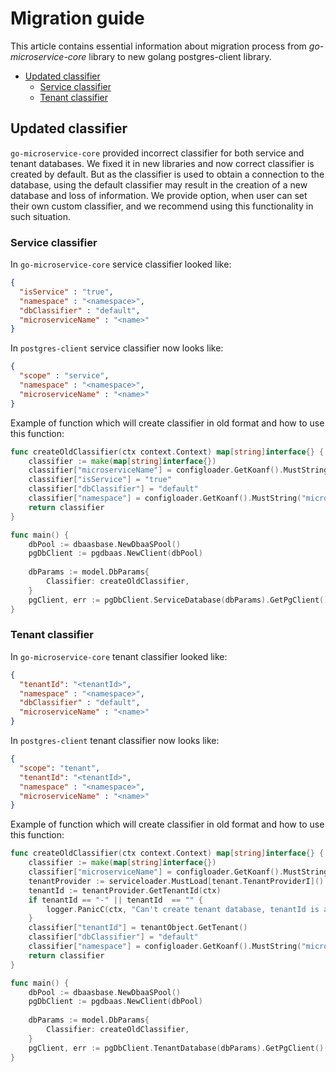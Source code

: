 # Migration guide

This article contains essential information about migration process from _go-microservice-core_ library to new golang 
postgres-client library.

* [Updated classifier](#updated-classifier)
    - [Service classifier](#service-classifier)
    - [Tenant classifier](#tenant-classifier)

## Updated classifier

`go-microservice-core` provided incorrect classifier for both service and tenant databases. We fixed it in new libraries 
and now correct classifier is created by default. But as the classifier is used to obtain a connection to the database, 
using the default classifier may result in the creation of a new database and loss of information. We provide option, when 
user can set their own custom classifier, and we recommend using this functionality in such situation.

### Service classifier

In `go-microservice-core` service classifier looked like:
```json
{
  "isService" : "true",
  "namespace" : "<namespace>",
  "dbClassifier" : "default",
  "microserviceName" : "<name>"
}
```

In `postgres-client` service classifier now looks like:
```json
{
  "scope" : "service",
  "namespace" : "<namespace>",
  "microserviceName" : "<name>"
}
```

Example of function which will create classifier in old format and how to use this function:
```go
func createOldClassifier(ctx context.Context) map[string]interface{} {
	classifier := make(map[string]interface{})
	classifier["microserviceName"] = configloader.GetKoanf().MustString("microservice.name")
	classifier["isService"] = "true"
	classifier["dbClassifier"] = "default"
	classifier["namespace"] = configloader.GetKoanf().MustString("microservice.namespace")
	return classifier
}

func main() {
    dbPool := dbaasbase.NewDbaaSPool()
    pgDbClient := pgdbaas.NewClient(dbPool)
    
    dbParams := model.DbParams{
        Classifier: createOldClassifier,
    }
    pgClient, err := pgDbClient.ServiceDatabase(dbParams).GetPgClient()	
}
```

### Tenant classifier

In `go-microservice-core` tenant classifier looked like:
```json
{
  "tenantId": "<tenantId>",
  "namespace" : "<namespace>",
  "dbClassifier" : "default",
  "microserviceName" : "<name>"
}
```

In `postgres-client` tenant classifier now looks like:
```json
{
  "scope": "tenant",
  "tenantId": "<tenantId>",
  "namespace" : "<namespace>",
  "microserviceName" : "<name>"
}
```

Example of function which will create classifier in old format and how to use this function:
```go
func createOldClassifier(ctx context.Context) map[string]interface{} {
	classifier := make(map[string]interface{})
	classifier["microserviceName"] = configloader.GetKoanf().MustString("microservice.name")
	tenantProvider := serviceloader.MustLoad[tenant.TenantProviderI]()
	tenantId := tenantProvider.GetTenantId(ctx)
	if tenantId == "-" || tenantId  == "" { 
		logger.PanicC(ctx, "Can't create tenant database, tenantId is absent") 
	}
	classifier["tenantId"] = tenantObject.GetTenant()
	classifier["dbClassifier"] = "default"
	classifier["namespace"] = configloader.GetKoanf().MustString("microservice.namespace")
	return classifier
}

func main() {
    dbPool := dbaasbase.NewDbaaSPool()
    pgDbClient := pgdbaas.NewClient(dbPool)
    
    dbParams := model.DbParams{
        Classifier: createOldClassifier,
    }
    pgClient, err := pgDbClient.TenantDatabase(dbParams).GetPgClient()	
}
```

